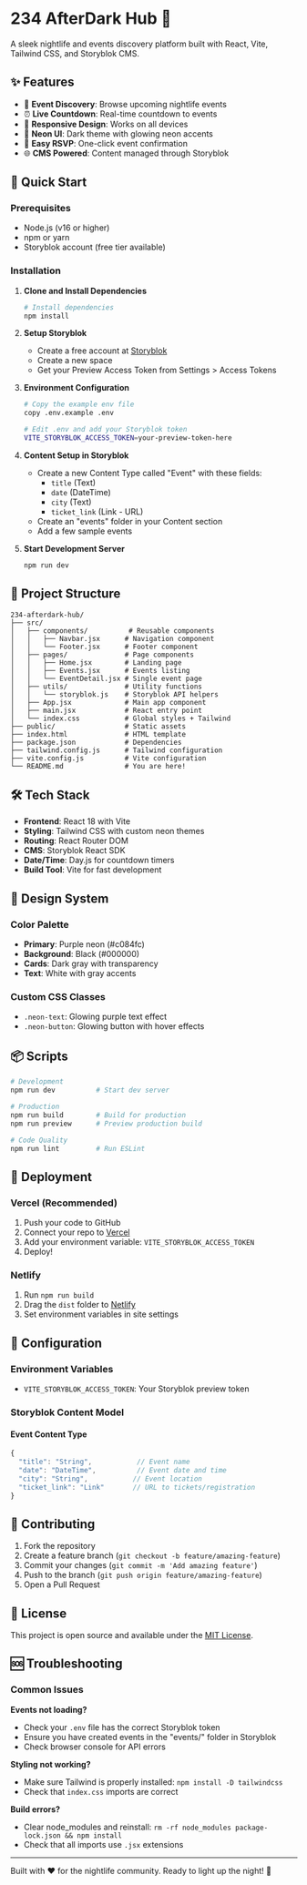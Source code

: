 # 234 AfterDark Hub 🌙

A sleek nightlife and events discovery platform built with React, Vite, Tailwind CSS, and Storyblok CMS.

## ✨ Features

- 🎯 **Event Discovery**: Browse upcoming nightlife events
- ⏰ **Live Countdown**: Real-time countdown to events
- 📱 **Responsive Design**: Works on all devices
- 🎨 **Neon UI**: Dark theme with glowing neon accents
- 🔗 **Easy RSVP**: One-click event confirmation
- 🌐 **CMS Powered**: Content managed through Storyblok

## 🚀 Quick Start

### Prerequisites
- Node.js (v16 or higher)
- npm or yarn
- Storyblok account (free tier available)

### Installation

1. **Clone and Install Dependencies**
   ```bash
   # Install dependencies
   npm install
   ```

2. **Setup Storyblok**
   - Create a free account at [Storyblok](https://www.storyblok.com/)
   - Create a new space
   - Get your Preview Access Token from Settings > Access Tokens

3. **Environment Configuration**
   ```bash
   # Copy the example env file
   copy .env.example .env
   
   # Edit .env and add your Storyblok token
   VITE_STORYBLOK_ACCESS_TOKEN=your-preview-token-here
   ```

4. **Content Setup in Storyblok**
   - Create a new Content Type called "Event" with these fields:
     - `title` (Text)
     - `date` (DateTime) 
     - `city` (Text)
     - `ticket_link` (Link - URL)
   - Create an "events" folder in your Content section
   - Add a few sample events

5. **Start Development Server**
   ```bash
   npm run dev
   ```

## 📁 Project Structure

```
234-afterdark-hub/
├── src/
│   ├── components/          # Reusable components
│   │   ├── Navbar.jsx      # Navigation component
│   │   └── Footer.jsx      # Footer component
│   ├── pages/              # Page components
│   │   ├── Home.jsx        # Landing page
│   │   ├── Events.jsx      # Events listing
│   │   └── EventDetail.jsx # Single event page
│   ├── utils/              # Utility functions
│   │   └── storyblok.js    # Storyblok API helpers
│   ├── App.jsx             # Main app component
│   ├── main.jsx            # React entry point
│   └── index.css           # Global styles + Tailwind
├── public/                 # Static assets
├── index.html              # HTML template
├── package.json            # Dependencies
├── tailwind.config.js      # Tailwind configuration
├── vite.config.js          # Vite configuration
└── README.md               # You are here!
```

## 🛠 Tech Stack

- **Frontend**: React 18 with Vite
- **Styling**: Tailwind CSS with custom neon themes
- **Routing**: React Router DOM
- **CMS**: Storyblok React SDK
- **Date/Time**: Day.js for countdown timers
- **Build Tool**: Vite for fast development

## 🎨 Design System

### Color Palette
- **Primary**: Purple neon (#c084fc)
- **Background**: Black (#000000)
- **Cards**: Dark gray with transparency
- **Text**: White with gray accents

### Custom CSS Classes
- `.neon-text`: Glowing purple text effect
- `.neon-button`: Glowing button with hover effects

## 📦 Scripts

```bash
# Development
npm run dev          # Start dev server

# Production
npm run build        # Build for production
npm run preview      # Preview production build

# Code Quality
npm run lint         # Run ESLint
```

## 🚢 Deployment

### Vercel (Recommended)
1. Push your code to GitHub
2. Connect your repo to [Vercel](https://vercel.com)
3. Add your environment variable: `VITE_STORYBLOK_ACCESS_TOKEN`
4. Deploy!

### Netlify
1. Run `npm run build`
2. Drag the `dist` folder to [Netlify](https://netlify.com)
3. Set environment variables in site settings

## 🔧 Configuration

### Environment Variables
- `VITE_STORYBLOK_ACCESS_TOKEN`: Your Storyblok preview token

### Storyblok Content Model

#### Event Content Type
```javascript
{
  "title": "String",           // Event name
  "date": "DateTime",          // Event date and time  
  "city": "String",           // Event location
  "ticket_link": "Link"       // URL to tickets/registration
}
```

## 🤝 Contributing

1. Fork the repository
2. Create a feature branch (`git checkout -b feature/amazing-feature`)
3. Commit your changes (`git commit -m 'Add amazing feature'`)
4. Push to the branch (`git push origin feature/amazing-feature`)
5. Open a Pull Request

## 📄 License

This project is open source and available under the [MIT License](LICENSE).

## 🆘 Troubleshooting

### Common Issues

**Events not loading?**
- Check your `.env` file has the correct Storyblok token
- Ensure you have created events in the "events/" folder in Storyblok
- Check browser console for API errors

**Styling not working?**
- Make sure Tailwind is properly installed: `npm install -D tailwindcss`
- Check that `index.css` imports are correct

**Build errors?**
- Clear node_modules and reinstall: `rm -rf node_modules package-lock.json && npm install`
- Check that all imports use `.jsx` extensions

---

Built with ❤️ for the nightlife community. Ready to light up the night! 🌟